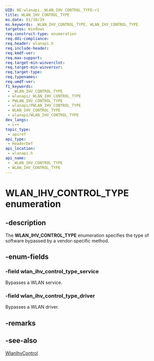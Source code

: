 ```yaml
---
UID: NE:wlanapi._WLAN_IHV_CONTROL_TYPE~r1
title: WLAN_IHV_CONTROL_TYPE
ms.date: 01/30/19
ms.keywords: _WLAN_IHV_CONTROL_TYPE, WLAN_IHV_CONTROL_TYPE
targetos: Windows
req.construct-type: enumeration
req.ddi-compliance: 
req.header: wlanapi.h
req.include-header: 
req.kmdf-ver: 
req.max-support: 
req.target-min-winverclnt: 
req.target-min-winversvr: 
req.target-type: 
req.typenames: 
req.umdf-ver: 
f1_keywords:
 - _WLAN_IHV_CONTROL_TYPE
 - wlanapi/_WLAN_IHV_CONTROL_TYPE
 - PWLAN_IHV_CONTROL_TYPE
 - wlanapi/PWLAN_IHV_CONTROL_TYPE
 - WLAN_IHV_CONTROL_TYPE
 - wlanapi/WLAN_IHV_CONTROL_TYPE
dev_langs:
 - c++
topic_type:
 - apiref
api_type:
 - HeaderDef
api_location:
 - wlanapi.h
api_name:
 - _WLAN_IHV_CONTROL_TYPE
 - WLAN_IHV_CONTROL_TYPE
---
```


# WLAN_IHV_CONTROL_TYPE enumeration


## -description

The <b>WLAN_IHV_CONTROL_TYPE</b> enumeration specifies the type of software bypassed by a vendor-specific method.

## -enum-fields

### -field wlan_ihv_control_type_service

Bypasses a WLAN service.

### -field wlan_ihv_control_type_driver

Bypasses a WLAN driver.

## -remarks

## -see-also

<a href="https://docs.microsoft.com/windows/desktop/api/wlanapi/nf-wlanapi-wlanihvcontrol">WlanIhvControl</a>

